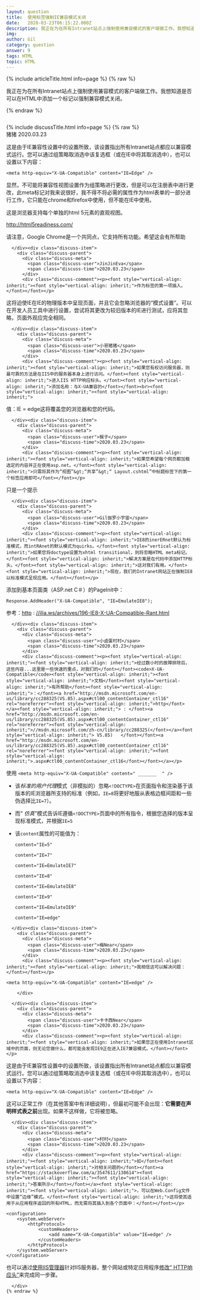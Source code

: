 ```yaml
---
layout: question
title:  使用标签强制IE兼容模式关闭
date:   2020-03-23T06:15:22.000Z
description: 我正在为在所有Intranet站点上强制使用兼容模式的客户端做工作。我想知道是否可以在HTML中添加一个标记以强制兼容模式关闭。...
img: 
author: Gil
category: question
answer: 9
tags: HTML
topic: HTML
---
```

<div class="article-root">
  <div class="article">
    {% include articleTitle.html info=page %}
    {% raw %}
    <div class="article-content"><p><font style="vertical-align: inherit;"><font style="vertical-align: inherit;">我正在为在所有Intranet站点上强制使用兼容模式的客户端做工作。</font><font style="vertical-align: inherit;">我想知道是否可以在HTML中添加一个标记以强制兼容模式关闭。</font></font></p></div>
    {% endraw %}
  </div>
  <p style="height: 0;width:0;overflow: hidden;"> 第2812篇《使用标签强制IE兼容模式关闭》来自Winter(https://github.com/aiyld/aiyld.github.io)的站点</p>
  <div class="discuss-wrapper">
    {% include discussTitle.html info=page %}
    {% raw %}
    <div class="discuss-item">
        <div class="discuss-parent">
          <div class="discuss-meta">
            <span class="discuss-user">猪猪</span>
            <span class="discuss-time">2020.03.23</span>
          </div>
          <div class="discuss-comment"><p><font style="vertical-align: inherit;"><font style="vertical-align: inherit;">这是由于IE兼容性设置中的设置所致，该设置指出所有Intranet站点都应以兼容模式运行。</font><font style="vertical-align: inherit;">您可以通过组策略取消选中该复选框（或在IE中将其取消选中），也可以设置以下内容：</font></font></p>

<pre><code>&lt;meta http-equiv="X-UA-Compatible" content="IE=Edge" /&gt;
</code></pre>

<p><font style="vertical-align: inherit;"><font style="vertical-align: inherit;">显然，不可能将兼容性视图设置作为组策略进行更改，但是可以在注册表中进行更改，此meta标记对我来说很好，我不得不将必需的属性作为html表单的一部分进行工作，它只能在chrome和firefox中使用，但不能在IE中使用。</font></font></p>

<p><font style="vertical-align: inherit;"><font style="vertical-align: inherit;">这是浏览器支持每个单独的html 5元素的直观视图。</font></font></p>

<p><a href="http://html5readiness.com/" rel="nofollow"><font style="vertical-align: inherit;"><font style="vertical-align: inherit;">http://html5readiness.com/</font></font></a></p>

<p><font style="vertical-align: inherit;"><font style="vertical-align: inherit;">请注意，Google Chrome是一个共同点，它支持所有功能。</font><font style="vertical-align: inherit;">希望这会有所帮助</font></font></p></div>
        </div>
        
      </div><div class="discuss-item">
        <div class="discuss-parent">
          <div class="discuss-meta">
            <span class="discuss-user">JinJinEva</span>
            <span class="discuss-time">2020.03.23</span>
          </div>
          <div class="discuss-comment"><p><font style="vertical-align: inherit;"><font style="vertical-align: inherit;">作为标签的第一项插入。 </font></font></p>

<p><font style="vertical-align: inherit;"><font style="vertical-align: inherit;">这将迫使IE在IE的物理版本中呈现页面，并且它会忽略浏览器的“模式设置”。</font><font style="vertical-align: inherit;">可以在开发人员工具中进行设置，尝试将其更改为较旧版本的IE进行测试，应将其忽略，页面外观应完全相同。</font></font></p></div>
        </div>
        
      </div><div class="discuss-item">
        <div class="discuss-parent">
          <div class="discuss-meta">
            <span class="discuss-user">小哥猪猪</span>
            <span class="discuss-time">2020.03.23</span>
          </div>
          <div class="discuss-comment"><p><font style="vertical-align: inherit;"><font style="vertical-align: inherit;">如果您有权访问服务器，则最可靠的方法是在IIS中的服务器本身上进行访问。</font><font style="vertical-align: inherit;">进入IIS HTTP响应标头。</font><font style="vertical-align: inherit;">添加名称：与X-UA兼容的</font></font><br><font style="vertical-align: inherit;"><font style="vertical-align: inherit;">
值：IE = edge这将覆盖您的浏览器和您的代码。</font></font></p></div>
        </div>
        
      </div><div class="discuss-item">
        <div class="discuss-parent">
          <div class="discuss-meta">
            <span class="discuss-user">猴子</span>
            <span class="discuss-time">2020.03.23</span>
          </div>
          <div class="discuss-comment"><p><font style="vertical-align: inherit;"><font style="vertical-align: inherit;">如果您希望每个网页都加载选定的内容并正在使用asp.net。</font><font style="vertical-align: inherit;">只需将其作为“视图”&gt;“共享”&gt;“ Layout.cshtml”中标题标签下的第一个标签应用即可</font></font></p>

<p><font style="vertical-align: inherit;"><font style="vertical-align: inherit;">只是一个提示</font></font></p></div>
        </div>
        
      </div><div class="discuss-item">
        <div class="discuss-parent">
          <div class="discuss-meta">
            <span class="discuss-user">Gil伽罗小宇宙</span>
            <span class="discuss-time">2020.03.23</span>
          </div>
          <div class="discuss-comment"><p><font style="vertical-align: inherit;"><font style="vertical-align: inherit;">IE8的inerERnet默认为标准模式，而intRAnet的默认模式为quirks。</font><font style="vertical-align: inherit;">如果您将doctype设置为xhtml transitional，则将忽略HTML meta标记。</font><font style="vertical-align: inherit;">解决方案是在代码中添加HTTP标头。</font><font style="vertical-align: inherit;">这对我们有用。</font><font style="vertical-align: inherit;">现在，我们的Intranet网站正在强制IE8以标准模式呈现应用。</font></font></p>

<p><font style="vertical-align: inherit;"><font style="vertical-align: inherit;">添加到基本页面类（ASP.net C＃）的PageInit中：</font></font></p>

<pre><code>Response.AddHeader("X-UA-Compatible", "IE=EmulateIE8");
</code></pre>

<p><font style="vertical-align: inherit;"><font style="vertical-align: inherit;">参考：</font><a href="http://ilia.ws/archives/196-IE8-X-UA-Compatible-Rant.html" rel="nofollow noreferrer"><font style="vertical-align: inherit;">http</font></a><font style="vertical-align: inherit;"> :
 </font></font><a href="http://ilia.ws/archives/196-IE8-X-UA-Compatible-Rant.html" rel="nofollow noreferrer"><font style="vertical-align: inherit;"><font style="vertical-align: inherit;">//ilia.ws/archives/196-IE8-X-UA-Compatible-Rant.html</font></font></a></p></div>
        </div>
        
      </div><div class="discuss-item">
        <div class="discuss-parent">
          <div class="discuss-meta">
            <span class="discuss-user">小卤蛋村村</span>
            <span class="discuss-time">2020.03.23</span>
          </div>
          <div class="discuss-comment"><p><font style="vertical-align: inherit;"><font style="vertical-align: inherit;">经过数小时的故障排除后，这些内容...这里是一些快速的重点，对我们的</font></font><code>X-UA-Compatible</code><font style="vertical-align: inherit;"><font style="vertical-align: inherit;">文档</font><font style="vertical-align: inherit;">有所帮助</font><font style="vertical-align: inherit;">：</font><a href="http://msdn.microsoft.com/en-us/library/cc288325(VS.85).aspx#ctl00_contentContainer_ctl16" rel="noreferrer"><font style="vertical-align: inherit;">http</font></a><font style="vertical-align: inherit;"> : </font><a href="http://msdn.microsoft.com/en-us/library/cc288325(VS.85).aspx#ctl00_contentContainer_ctl16" rel="noreferrer"><font style="vertical-align: inherit;">//msdn.microsoft.com/zh-cn/library/cc288325(</font></a><font style="vertical-align: inherit;"> VS.85)   </font></font><a href="http://msdn.microsoft.com/en-us/library/cc288325(VS.85).aspx#ctl00_contentContainer_ctl16" rel="noreferrer"><font style="vertical-align: inherit;"><font style="vertical-align: inherit;">.aspx#ctl00_contentContainer_ctl16</font></font></a></p>

<p><font style="vertical-align: inherit;"><font style="vertical-align: inherit;">使用 </font></font><code>&lt;meta http-equiv="X-UA-Compatible" content=" _______  " /&gt;</code></p>

<ul>
<li><p><font style="vertical-align: inherit;"><font style="vertical-align: inherit;">该</font></font><em><font style="vertical-align: inherit;"><font style="vertical-align: inherit;">标准的用户代理</font></font></em><font style="vertical-align: inherit;"><font style="vertical-align: inherit;">模式（非模拟的）忽略</font></font><code>&lt;!DOCTYPE&gt;</code><font style="vertical-align: inherit;"><font style="vertical-align: inherit;">在页面指令和渲染基于该版本的IE浏览器所支持的标准（例如，</font></font><code>IE=8</code><font style="vertical-align: inherit;"><font style="vertical-align: inherit;">将更好地服从表格边框间距和一些伪选择比</font></font><code>IE=7</code><font style="vertical-align: inherit;"><font style="vertical-align: inherit;">）。  </font></font></p></li>
<li><p><font style="vertical-align: inherit;"><font style="vertical-align: inherit;">而“ </font></font><em><font style="vertical-align: inherit;"><font style="vertical-align: inherit;">仿真”</font></font></em><font style="vertical-align: inherit;"><font style="vertical-align: inherit;">模式告诉IE遵循</font></font><code>&lt;!DOCTYPE&gt;</code><font style="vertical-align: inherit;"><font style="vertical-align: inherit;">页面中的</font><font style="vertical-align: inherit;">所有</font><font style="vertical-align: inherit;">指令，根据您选择的版本呈现标准模式，并根据</font></font><code>IE=5</code></p></li>
<li><p><font style="vertical-align: inherit;"><font style="vertical-align: inherit;">该</font></font><code>content</code><font style="vertical-align: inherit;"><font style="vertical-align: inherit;">属性的</font><font style="vertical-align: inherit;">可能值为</font><font style="vertical-align: inherit;">：</font></font></p>

<p><code>content="IE=5"</code> </p>

<p><code>content="IE=7"</code></p>

<p><code>content="IE=EmulateIE7"</code></p>

<p><code>content="IE=8"</code></p>

<p><code>content="IE=EmulateIE8"</code></p>

<p><code>content="IE=9"</code></p>

<p><code>content="IE=EmulateIE9"</code></p>

<p><code>content="IE=edge"</code></p></li>
</ul></div>
        </div>
        
      </div><div class="discuss-item">
        <div class="discuss-parent">
          <div class="discuss-meta">
            <span class="discuss-user">梅Near</span>
            <span class="discuss-time">2020.03.23</span>
          </div>
          <div class="discuss-comment"><p><font style="vertical-align: inherit;"><font style="vertical-align: inherit;">我相信这可以解决问题：</font></font></p>

<pre><code>&lt;meta http-equiv="X-UA-Compatible" content="IE=edge" /&gt;
</code></pre></div>
        </div>
        
      </div><div class="discuss-item">
        <div class="discuss-parent">
          <div class="discuss-meta">
            <span class="discuss-user">卡卡西Near</span>
            <span class="discuss-time">2020.03.23</span>
          </div>
          <div class="discuss-comment"><p><font style="vertical-align: inherit;"><font style="vertical-align: inherit;">如果您正在使用Intranet区域中的页面，则无论您做什么，都可能会发现IE9正在进入IE7兼容模式。</font></font></p>

<p><font style="vertical-align: inherit;"><font style="vertical-align: inherit;">这是由于IE兼容性设置中的设置所致，该设置指出所有Intranet站点都应以兼容模式运行。</font><font style="vertical-align: inherit;">您可以通过组策略取消选中该复选框（或在IE中将其取消选中），也可以设置以下内容：</font></font></p>

<pre><code>&lt;meta http-equiv="X-UA-Compatible" content="IE=Edge" /&gt;
</code></pre>

<p><font style="vertical-align: inherit;"><font style="vertical-align: inherit;">这可以正常工作（在其他答案中有详细说明），但最初可能不会出现：</font></font><strong><font style="vertical-align: inherit;"><font style="vertical-align: inherit;">它需要在声明样式表之前</font></font></strong><font style="vertical-align: inherit;"><font style="vertical-align: inherit;">出现</font><font style="vertical-align: inherit;">。</font><font style="vertical-align: inherit;">如果不这样做，它将被忽略。</font></font></p></div>
        </div>
        
      </div><div class="discuss-item">
        <div class="discuss-parent">
          <div class="discuss-meta">
            <span class="discuss-user">村村</span>
            <span class="discuss-time">2020.03.23</span>
          </div>
          <div class="discuss-comment"><p><font style="vertical-align: inherit;"><font style="vertical-align: inherit;">如</font><font style="vertical-align: inherit;">对相关问题的</font></font><a href="https://stackoverflow.com/a/3547611/130614"><font style="vertical-align: inherit;"><font style="vertical-align: inherit;">答案所示</font></font></a><font style="vertical-align: inherit;"><font style="vertical-align: inherit;">，可以在Web.Config文件中设置“边缘”模式。</font><font style="vertical-align: inherit;">这将使其适用于从应用程序返回的所有HTML，而无需将其插入到各个页面中：</font></font></p>

<pre><code>&lt;configuration&gt;<font></font>
    &lt;system.webServer&gt;<font></font>
        &lt;httpProtocol&gt;<font></font>
            &lt;customHeaders&gt;<font></font>
                &lt;add name="X-UA-Compatible" value="IE=edge" /&gt;<font></font>
            &lt;/customHeaders&gt;<font></font>
        &lt;/httpProtocol&gt;<font></font>
    &lt;/system.webServer&gt;<font></font>
&lt;/configuration&gt;<font></font>
</code></pre>

<p><font style="vertical-align: inherit;"><font style="vertical-align: inherit;">也可以通过</font></font><a href="http://www.iis.net/configreference/system.webserver/httpprotocol/customheaders" rel="noreferrer"><font style="vertical-align: inherit;"><font style="vertical-align: inherit;">使用IIS管理器</font></font></a><font style="vertical-align: inherit;"><font style="vertical-align: inherit;">针对IIS服务器，整个网站或特定应用程序</font><a href="http://www.iis.net/configreference/system.webserver/httpprotocol/customheaders" rel="noreferrer"><font style="vertical-align: inherit;">修改“ HTTP响应头”</font></a><font style="vertical-align: inherit;">来完成同一步骤</font><font style="vertical-align: inherit;">。</font></font></p></div>
        </div>
        
      </div>
    {% endraw %}
  </div>
<div>
